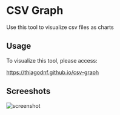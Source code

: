 # CSV Graph
 Use this tool to visualize csv files as charts

## Usage

To visualize this tool, please access:

https://thiagodnf.github.io/csv-graph

## Screeshots

![screenshot](https://user-images.githubusercontent.com/114015/78462739-eb23e880-76a2-11ea-8223-48e0fb28a82b.png)
